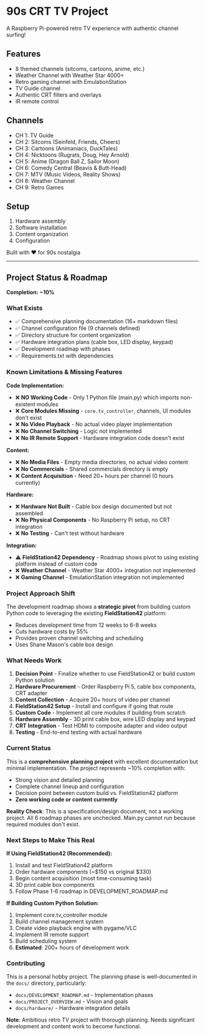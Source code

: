 ﻿# 90s CRT TV Project

A Raspberry Pi-powered retro TV experience with authentic channel surfing!

## Features
- 8 themed channels (sitcoms, cartoons, anime, etc.)
- Weather Channel with Weather Star 4000+
- Retro gaming channel with EmulationStation
- TV Guide channel
- Authentic CRT filters and overlays
- IR remote control

## Channels
- CH 1: TV Guide
- CH 2: Sitcoms (Seinfeld, Friends, Cheers)
- CH 3: Cartoons (Animaniacs, DuckTales)
- CH 4: Nicktoons (Rugrats, Doug, Hey Arnold)
- CH 5: Anime (Dragon Ball Z, Sailor Moon)
- CH 6: Comedy Central (Beavis & Butt-Head)
- CH 7: MTV (Music Videos, Reality Shows)
- CH 8: Weather Channel
- CH 9: Retro Games

## Setup
1. Hardware assembly
2. Software installation
3. Content organization
4. Configuration

Built with ❤️ for 90s nostalgia

---

## Project Status & Roadmap

**Completion: ~10%**

### What Exists
- ✅ Comprehensive planning documentation (16+ markdown files)
- ✅ Channel configuration file (9 channels defined)
- ✅ Directory structure for content organization
- ✅ Hardware integration plans (cable box, LED display, keypad)
- ✅ Development roadmap with phases
- ✅ Requirements.txt with dependencies

### Known Limitations & Missing Features

**Code Implementation:**
- ❌ **NO Working Code** - Only 1 Python file (main.py) which imports non-existent modules
- ❌ **Core Modules Missing** - `core.tv_controller`, channels, UI modules don't exist
- ❌ **No Video Playback** - No actual video player implementation
- ❌ **No Channel Switching** - Logic not implemented
- ❌ **No IR Remote Support** - Hardware integration code doesn't exist

**Content:**
- ❌ **No Media Files** - Empty media directories, no actual video content
- ❌ **No Commercials** - Shared commercials directory is empty
- ❌ **Content Acquisition** - Need 20+ hours per channel (0 hours currently)

**Hardware:**
- ❌ **Hardware Not Built** - Cable box design documented but not assembled
- ❌ **No Physical Components** - No Raspberry Pi setup, no CRT integration
- ❌ **No Testing** - Can't test without hardware

**Integration:**
- ⚠️ **FieldStation42 Dependency** - Roadmap shows pivot to using existing platform instead of custom code
- ❌ **Weather Channel** - Weather Star 4000+ integration not implemented
- ❌ **Gaming Channel** - EmulationStation integration not implemented

### Project Approach Shift

The development roadmap shows a **strategic pivot** from building custom Python code to leveraging the existing **FieldStation42** platform:
- Reduces development time from 12 weeks to 6-8 weeks
- Cuts hardware costs by 55%
- Provides proven channel switching and scheduling
- Uses Shane Mason's cable box design

### What Needs Work

1. **Decision Point** - Finalize whether to use FieldStation42 or build custom Python solution
2. **Hardware Procurement** - Order Raspberry Pi 5, cable box components, CRT adapter
3. **Content Collection** - Acquire 20+ hours of video per channel
4. **FieldStation42 Setup** - Install and configure if going that route
5. **Custom Code** - Implement all core modules if building from scratch
6. **Hardware Assembly** - 3D print cable box, wire LED display and keypad
7. **CRT Integration** - Test HDMI to composite adapter and video output
8. **Testing** - End-to-end testing with actual hardware

### Current Status

This is a **comprehensive planning project** with excellent documentation but minimal implementation. The project represents ~10% completion with:
- Strong vision and detailed planning
- Complete channel lineup and configuration
- Decision point between custom build vs. FieldStation42 platform
- **Zero working code or content currently**

**Reality Check**: This is a specification/design document, not a working project. All 6 roadmap phases are unchecked. Main.py cannot run because required modules don't exist.

### Next Steps to Make This Real

**If Using FieldStation42 (Recommended):**
1. Install and test FieldStation42 platform
2. Order hardware components (~$150 vs original $330)
3. Begin content acquisition (most time-consuming task)
4. 3D print cable box components
5. Follow Phase 1-6 roadmap in DEVELOPMENT_ROADMAP.md

**If Building Custom Python Solution:**
1. Implement core.tv_controller module
2. Build channel management system
3. Create video playback engine with pygame/VLC
4. Implement IR remote support
5. Build scheduling system
6. **Estimated**: 200+ hours of development work

### Contributing

This is a personal hobby project. The planning phase is well-documented in the `docs/` directory, particularly:
- `docs/DEVELOPMENT_ROADMAP.md` - Implementation phases
- `docs/PROJECT_OVERVIEW.md` - Vision and goals
- `docs/hardware/` - Hardware integration details

**Note**: Ambitious retro TV project with thorough planning. Needs significant development and content work to become functional.
